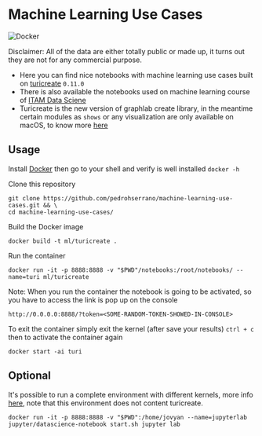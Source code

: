 # Machine Learning Use Cases

![Docker](https://img.shields.io/badge/docker%20build-not%20auto-blue.svg)

Disclaimer: All of the data are either totally public or made up, it turns out they are not for any commercial purpose.

- Here you can find nice notebooks with machine learning use cases built on [turicreate](https://github.com/apple/turicreate) `0.11.0`
- There is also available the notebooks used on machine learning course of [ITAM Data Sciene](http://mcienciadatos.itam.mx/es)
- Turicreate is the new version of graphlab create library, in the meantime certain modules as `shows` or any visualization are only available on macOS, to know more [here](https://github.com/apple/turicreate)

## Usage

Install [Docker](https://www.docker.com/) then go to your shell and verify is well installed `docker -h`

Clone this repository

    git clone https://github.com/pedrohserrano/machine-learning-use-cases.git && \
    cd machine-learning-use-cases/

Build the Docker image

    docker build -t ml/turicreate .

Run the container

    docker run -it -p 8888:8888 -v "$PWD"/notebooks:/root/notebooks/ --name=turi ml/turicreate

Note: When you run the container the notebook is going to be activated, so you have to access the link is pop up on the console

    http://0.0.0.0:8888/?token=<SOME-RANDOM-TOKEN-SHOWED-IN-CONSOLE>

To exit the container simply exit the kernel (after save your results) `ctrl + c` then to activate the container again

    docker start -ai turi

## Optional

It's possible to run a complete environment with different kernels, more info [here](https://github.com/jupyter/docker-stacks/tree/master/datascience-notebook), note that this environment does not content turicreate.

    docker run -it -p 8888:8888 -v "$PWD":/home/jovyan --name=jupyterlab jupyter/datascience-notebook start.sh jupyter lab
